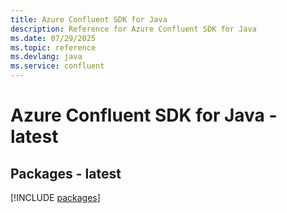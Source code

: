 ```yaml
---
title: Azure Confluent SDK for Java
description: Reference for Azure Confluent SDK for Java
ms.date: 07/29/2025
ms.topic: reference
ms.devlang: java
ms.service: confluent
---
```

# Azure Confluent SDK for Java - latest
## Packages - latest
[!INCLUDE [packages](confluent-index.md)]